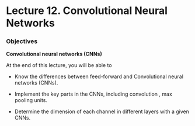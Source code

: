 # Lecture 12. Convolutional Neural Networks


###  Objectives


**Convolutional neural networks (CNNs)**

At the end of this lecture, you will be able to

* Know the differences between feed-forward and Convolutional neural networks (CNNs).

* Implement the key parts in the CNNs, including convolution , max pooling units.

* Determine the dimension of each channel in different layers with a given CNNs.
